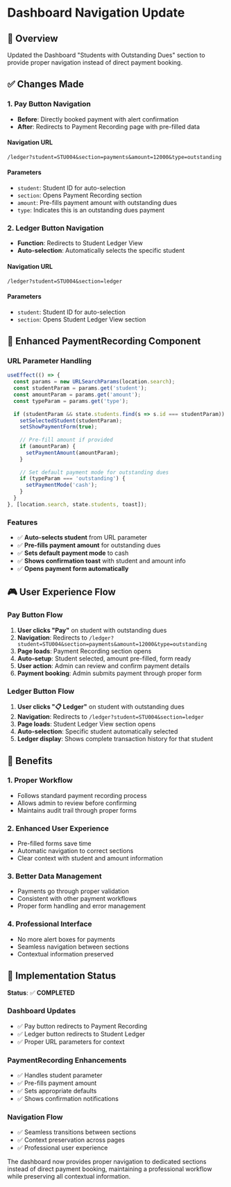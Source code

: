 # Dashboard Navigation Update

## 🎯 Overview
Updated the Dashboard "Students with Outstanding Dues" section to provide proper navigation instead of direct payment booking.

## ✅ Changes Made

### 1. **Pay Button Navigation**
- **Before**: Directly booked payment with alert confirmation
- **After**: Redirects to Payment Recording page with pre-filled data

#### **Navigation URL**
```
/ledger?student=STU004&section=payments&amount=12000&type=outstanding
```

#### **Parameters**
- `student`: Student ID for auto-selection
- `section`: Opens Payment Recording section
- `amount`: Pre-fills payment amount with outstanding dues
- `type`: Indicates this is an outstanding dues payment

### 2. **Ledger Button Navigation**
- **Function**: Redirects to Student Ledger View
- **Auto-selection**: Automatically selects the specific student

#### **Navigation URL**
```
/ledger?student=STU004&section=ledger
```

#### **Parameters**
- `student`: Student ID for auto-selection
- `section`: Opens Student Ledger View section

## 🔧 Enhanced PaymentRecording Component

### **URL Parameter Handling**
```javascript
useEffect(() => {
  const params = new URLSearchParams(location.search);
  const studentParam = params.get('student');
  const amountParam = params.get('amount');
  const typeParam = params.get('type');
  
  if (studentParam && state.students.find(s => s.id === studentParam)) {
    setSelectedStudent(studentParam);
    setShowPaymentForm(true);
    
    // Pre-fill amount if provided
    if (amountParam) {
      setPaymentAmount(amountParam);
    }
    
    // Set default payment mode for outstanding dues
    if (typeParam === 'outstanding') {
      setPaymentMode('cash');
    }
  }
}, [location.search, state.students, toast]);
```

### **Features**
- ✅ **Auto-selects student** from URL parameter
- ✅ **Pre-fills payment amount** for outstanding dues
- ✅ **Sets default payment mode** to cash
- ✅ **Shows confirmation toast** with student and amount info
- ✅ **Opens payment form automatically**

## 🎮 User Experience Flow

### **Pay Button Flow**
1. **User clicks "Pay"** on student with outstanding dues
2. **Navigation**: Redirects to `/ledger?student=STU004&section=payments&amount=12000&type=outstanding`
3. **Page loads**: Payment Recording section opens
4. **Auto-setup**: Student selected, amount pre-filled, form ready
5. **User action**: Admin can review and confirm payment details
6. **Payment booking**: Admin submits payment through proper form

### **Ledger Button Flow**
1. **User clicks "📋 Ledger"** on student with outstanding dues
2. **Navigation**: Redirects to `/ledger?student=STU004&section=ledger`
3. **Page loads**: Student Ledger View section opens
4. **Auto-selection**: Specific student automatically selected
5. **Ledger display**: Shows complete transaction history for that student

## 🎯 Benefits

### 1. **Proper Workflow**
- Follows standard payment recording process
- Allows admin to review before confirming
- Maintains audit trail through proper forms

### 2. **Enhanced User Experience**
- Pre-filled forms save time
- Automatic navigation to correct sections
- Clear context with student and amount information

### 3. **Better Data Management**
- Payments go through proper validation
- Consistent with other payment workflows
- Proper form handling and error management

### 4. **Professional Interface**
- No more alert boxes for payments
- Seamless navigation between sections
- Contextual information preserved

## 🚀 Implementation Status

**Status**: ✅ **COMPLETED**

### **Dashboard Updates**
- ✅ Pay button redirects to Payment Recording
- ✅ Ledger button redirects to Student Ledger
- ✅ Proper URL parameters for context

### **PaymentRecording Enhancements**
- ✅ Handles student parameter
- ✅ Pre-fills payment amount
- ✅ Sets appropriate defaults
- ✅ Shows confirmation notifications

### **Navigation Flow**
- ✅ Seamless transitions between sections
- ✅ Context preservation across pages
- ✅ Professional user experience

The dashboard now provides proper navigation to dedicated sections instead of direct payment booking, maintaining a professional workflow while preserving all contextual information.